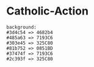 Catholic-Action
===============

```
background: 
#3d4c54 => 4682b4
#485a63 => 7193C6
#303e45 => 325C80
#81b752 => 0851BD
#37474f => 7193C6
#2c393f => 325C80
```
